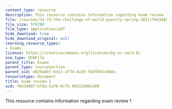```yaml
---
content_type: resource
description: This resource contains information regarding exam review 1
file: /courses/14-73-the-challenge-of-world-poverty-spring-2011/f6e34887bfda5a708cf580431048c489_MIT14_73S11_review_1.pdf
file_size: 576780
file_type: application/pdf
hide_download: true
hide_download_original: null
learning_resource_types:
- Exams
license: https://creativecommons.org/licenses/by-nc-sa/4.0/
ocw_type: OCWFile
parent_title: Exams
parent_type: CourseSection
parent_uid: d829a8bf-6d11-af7d-4a35-fbdf065c8b8a
resourcetype: Document
title: exam review 1
uid: f6e34887-bfda-5a70-8cf5-80431048c489
---
```

This resource contains information regarding exam review 1